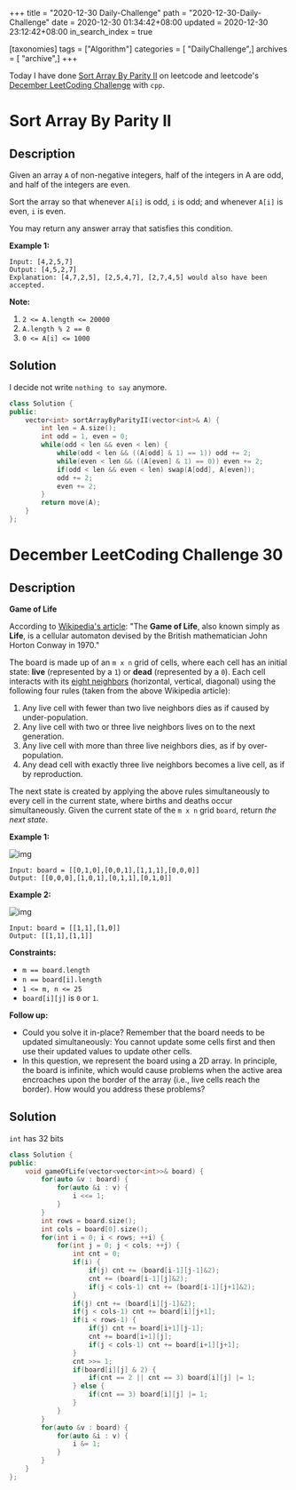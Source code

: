 +++
title = "2020-12-30 Daily-Challenge"
path = "2020-12-30-Daily-Challenge"
date = 2020-12-30 01:34:42+08:00
updated = 2020-12-30 23:12:42+08:00
in_search_index = true

[taxonomies]
tags = ["Algorithm"]
categories = [ "DailyChallenge",]
archives = [ "archive",]
+++

Today I have done [Sort Array By Parity II](https://leetcode.com/problems/sort-array-by-parity-ii/) on leetcode and leetcode's [December LeetCoding Challenge](https://leetcode.com/explore/challenge/card/december-leetcoding-challenge/573/week-4-december-29th-december-31st/3586/) with `cpp`.

<!-- more -->
# Sort Array By Parity II

## Description

Given an array `A` of non-negative integers, half of the integers in A are odd, and half of the integers are even.

Sort the array so that whenever `A[i]` is odd, `i` is odd; and whenever `A[i]` is even, `i` is even.

You may return any answer array that satisfies this condition.

**Example 1:**

```
Input: [4,2,5,7]
Output: [4,5,2,7]
Explanation: [4,7,2,5], [2,5,4,7], [2,7,4,5] would also have been accepted.
```

**Note:**

1. `2 <= A.length <= 20000`
2. `A.length % 2 == 0`
3. `0 <= A[i] <= 1000`

## Solution

I decide not write `nothing to say` anymore.

``` cpp
class Solution {
public:
    vector<int> sortArrayByParityII(vector<int>& A) {
        int len = A.size();
        int odd = 1, even = 0;
        while(odd < len && even < len) {
            while(odd < len && ((A[odd] & 1) == 1)) odd += 2;
            while(even < len && ((A[even] & 1) == 0)) even += 2;
            if(odd < len && even < len) swap(A[odd], A[even]);
            odd += 2;
            even += 2;
        }
        return move(A);
    }
};
```

# December LeetCoding Challenge 30

## Description

**Game of Life**

According to [Wikipedia's article](https://en.wikipedia.org/wiki/Conway's_Game_of_Life): "The **Game of Life**, also known simply as **Life**, is a cellular automaton devised by the British mathematician John Horton Conway in 1970."

The board is made up of an `m x n` grid of cells, where each cell has an initial state: **live** (represented by a `1`) or **dead** (represented by a `0`). Each cell interacts with its [eight neighbors](https://en.wikipedia.org/wiki/Moore_neighborhood) (horizontal, vertical, diagonal) using the following four rules (taken from the above Wikipedia article):

1. Any live cell with fewer than two live neighbors dies as if caused by under-population.
2. Any live cell with two or three live neighbors lives on to the next generation.
3. Any live cell with more than three live neighbors dies, as if by over-population.
4. Any dead cell with exactly three live neighbors becomes a live cell, as if by reproduction.

The next state is created by applying the above rules simultaneously to every cell in the current state, where births and deaths occur simultaneously. Given the current state of the `m x n` grid `board`, return *the next state*.

**Example 1:**

![img](https://assets.leetcode.com/uploads/2020/12/26/grid1.jpg)

```
Input: board = [[0,1,0],[0,0,1],[1,1,1],[0,0,0]]
Output: [[0,0,0],[1,0,1],[0,1,1],[0,1,0]]
```

**Example 2:**

![img](https://assets.leetcode.com/uploads/2020/12/26/grid2.jpg)

```
Input: board = [[1,1],[1,0]]
Output: [[1,1],[1,1]]
```

**Constraints:**

- `m == board.length`
- `n == board[i].length`
- `1 <= m, n <= 25`
- `board[i][j]` is `0` or `1`.

**Follow up:**

- Could you solve it in-place? Remember that the board needs to be updated simultaneously: You cannot update some cells first and then use their updated values to update other cells.
- In this question, we represent the board using a 2D array. In principle, the board is infinite, which would cause problems when the active area encroaches upon the border of the array (i.e., live cells reach the border). How would you address these problems?

## Solution

`int` has 32 bits

``` cpp
class Solution {
public:
    void gameOfLife(vector<vector<int>>& board) {
        for(auto &v : board) {
            for(auto &i : v) {
                i <<= 1;
            }
        }
        int rows = board.size();
        int cols = board[0].size();
        for(int i = 0; i < rows; ++i) {
            for(int j = 0; j < cols; ++j) {
                int cnt = 0;
                if(i) {
                    if(j) cnt += (board[i-1][j-1]&2);
                    cnt += (board[i-1][j]&2);
                    if(j < cols-1) cnt += (board[i-1][j+1]&2);
                }
                if(j) cnt += (board[i][j-1]&2);
                if(j < cols-1) cnt += board[i][j+1];
                if(i < rows-1) {
                    if(j) cnt += board[i+1][j-1];
                    cnt += board[i+1][j];
                    if(j < cols-1) cnt += board[i+1][j+1];
                }
                cnt >>= 1;
                if(board[i][j] & 2) {
                    if(cnt == 2 || cnt == 3) board[i][j] |= 1;
                } else {
                    if(cnt == 3) board[i][j] |= 1;
                }
            }
        }
        for(auto &v : board) {
            for(auto &i : v) {
                i &= 1;
            }
        }
    }
};
```